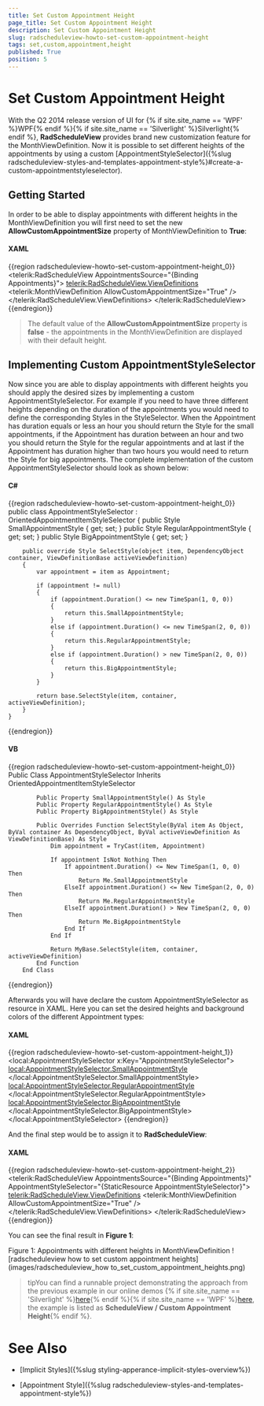 ```yaml
---
title: Set Custom Appointment Height
page_title: Set Custom Appointment Height
description: Set Custom Appointment Height
slug: radscheduleview-howto-set-custom-appointment-height
tags: set,custom,appointment,height
published: True
position: 5
---
```


# Set Custom Appointment Height


With the Q2 2014 release version of UI for {% if site.site_name == 'WPF' %}WPF{% endif %}{% if site.site_name == 'Silverlight' %}Silverlight{% endif %}, __RadScheduleView__ provides brand new customization feature for the MonthViewDefinition. Now it is possible to set different heights of the appointments by using a custom [AppointmentStyleSelector]({%slug radscheduleview-styles-and-templates-appointment-style%}#create-a-custom-appointmentstyleselector).      

## Getting Started

In order to be able to display appointments with different heights in the MonthViewDefinition you will first need to set the new __AllowCustomAppointmentSize__ property of MonthViewDefinition to __True__:        

#### __XAML__

{{region radscheduleview-howto-set-custom-appointment-height_0}}
	<telerik:RadScheduleView AppointmentsSource="{Binding Appointments}">
	    <telerik:RadScheduleView.ViewDefinitions>
	        <telerik:MonthViewDefinition AllowCustomAppointmentSize="True" />
	    </telerik:RadScheduleView.ViewDefinitions>
	</telerik:RadScheduleView>
{{endregion}}

>The default value of the __AllowCustomAppointmentSize__ property is __false__ - the appointments in the MonthViewDefinition are displayed with their default height.

## Implementing Custom AppointmentStyleSelector

Now since you are able to display appointments with different heights you should apply the desired sizes by implementing a custom AppointmentStyleSelector. For example if you need to have three different heights depending on the duration of the appointments you would need to define the corresponding Styles in the StyleSelector. When the Appointment has duration equals or less an hour you should return the Style for the small appointments, if the Appointment has duration between an hour and two you should return the Style for the regular appointments and at last if the Appointment has duration higher than two hours you would need to return the Style for big appointments. The complete implementation of the custom AppointmentStyleSelector should look as shown below:
        
#### __C#__

{{region radscheduleview-howto-set-custom-appointment-height_0}}
	public class AppointmentStyleSelector : OrientedAppointmentItemStyleSelector
	{
	    public Style SmallAppointmentStyle { get; set; }
	    public Style RegularAppointmentStyle { get; set; }
	    public Style BigAppointmentStyle { get; set; }
	
	    public override Style SelectStyle(object item, DependencyObject container, ViewDefinitionBase activeViewDefinition)
	    {
	        var appointment = item as Appointment;
	
	        if (appointment != null)
	        {
	            if (appointment.Duration() <= new TimeSpan(1, 0, 0))
	            {
	                return this.SmallAppointmentStyle;
	            }
	            else if (appointment.Duration() <= new TimeSpan(2, 0, 0))
	            {
	                return this.RegularAppointmentStyle;
	            }
	            else if (appointment.Duration() > new TimeSpan(2, 0, 0))
	            {
	                return this.BigAppointmentStyle;
	            }
	        }
	
	        return base.SelectStyle(item, container, activeViewDefinition);
	    }
	}
{{endregion}}

#### __VB__

{{region radscheduleview-howto-set-custom-appointment-height_0}}
	    Public Class AppointmentStyleSelector
	        Inherits OrientedAppointmentItemStyleSelector
	
	        Public Property SmallAppointmentStyle() As Style
	        Public Property RegularAppointmentStyle() As Style
	        Public Property BigAppointmentStyle() As Style
	
	        Public Overrides Function SelectStyle(ByVal item As Object, ByVal container As DependencyObject, ByVal activeViewDefinition As ViewDefinitionBase) As Style
	            Dim appointment = TryCast(item, Appointment)
	
	            If appointment IsNot Nothing Then
	                If appointment.Duration() <= New TimeSpan(1, 0, 0) Then
	                    Return Me.SmallAppointmentStyle
	                ElseIf appointment.Duration() <= New TimeSpan(2, 0, 0) Then
	                    Return Me.RegularAppointmentStyle
	                ElseIf appointment.Duration() > New TimeSpan(2, 0, 0) Then
	                    Return Me.BigAppointmentStyle
	                End If
	            End If
	
	            Return MyBase.SelectStyle(item, container, activeViewDefinition)
	        End Function
	    End Class
{{endregion}}

Afterwards you will have declare the custom AppointmentStyleSelector as resource in XAML. Here you can set the desired heights and background colors of the different Appointment types:        

#### __XAML__

{{region radscheduleview-howto-set-custom-appointment-height_1}}
	<local:AppointmentStyleSelector x:Key="AppointmentStyleSelector">
	    <local:AppointmentStyleSelector.SmallAppointmentStyle>
	        <Style TargetType="telerik:AppointmentItem" BasedOn="{StaticResource AppointmentItemBaseStyle}">
	            <Setter Property="Background" Value="#FF3366CC" />
	            <!-- Set the desired height -->
	            <Setter Property="Height" Value="24" />
	        </Style>
	    </local:AppointmentStyleSelector.SmallAppointmentStyle>
	    <local:AppointmentStyleSelector.RegularAppointmentStyle>
	        <Style TargetType="telerik:AppointmentItem" BasedOn="{StaticResource AppointmentItemBaseStyle}">
	            <Setter Property="Background" Value="#FF16ABA9" />
	            <!-- Set the desired height -->
	            <Setter Property="Height" Value="42" />
	        </Style>
	    </local:AppointmentStyleSelector.RegularAppointmentStyle>
	    <local:AppointmentStyleSelector.BigAppointmentStyle>
	        <Style TargetType="telerik:AppointmentItem" BasedOn="{StaticResource AppointmentItemBaseStyle}">
	            <Setter Property="Background" Value="#FF8EBC00" />
	            <!-- Set the desired height -->
	            <Setter Property="Height" Value="64" />
	        </Style>
	    </local:AppointmentStyleSelector.BigAppointmentStyle>
	</local:AppointmentStyleSelector>
{{endregion}}

And the final step would be to assign it to __RadScheduleView__:       

#### __XAML__

{{region radscheduleview-howto-set-custom-appointment-height_2}}
	<telerik:RadScheduleView AppointmentsSource="{Binding Appointments}"
	                         AppointmentStyleSelector="{StaticResource AppointmentStyleSelector}">
	    <telerik:RadScheduleView.ViewDefinitions>
	        <telerik:MonthViewDefinition AllowCustomAppointmentSize="True" />
	    </telerik:RadScheduleView.ViewDefinitions>
	</telerik:RadScheduleView>
{{endregion}}

You can see the final result in __Figure 1__:

Figure 1: Appointments with different heights in MonthViewDefinition
![radscheduleview how to set custom appointment heights](images/radscheduleview_how to_set_custom_appointment_heights.png)

>tipYou can find a runnable project demonstrating the approach from the previous example in our online demos {% if site.site_name == 'Silverlight' %}[here](http://demos.telerik.com/silverlight/#ScheduleView/CustomStyles/CustomAppointmentHeight){% endif %}{% if site.site_name == 'WPF' %}[here](http://demos.telerik.com/wpf), the example is listed as __ScheduleView / Custom Appointment Height__{% endif %}.          

# See Also

 * [Implicit Styles]({%slug styling-apperance-implicit-styles-overview%})

 * [Appointment Style]({%slug radscheduleview-styles-and-templates-appointment-style%})